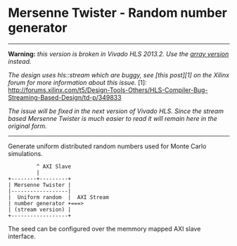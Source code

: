 Mersenne Twister - Random number generator
==========================================

---

**Warning:** *this version is broken in Vivado HLS 2013.2.*
*Use the [array version](../mersenne_twister_array) instead.*

*The design uses hls::stream which are buggy, see [this post][1]*
*on the Xilinx forum for more information about this issue.*
[1]: http://forums.xilinx.com/t5/Design-Tools-Others/HLS-Compiler-Bug-Streaming-Based-Design/td-p/349833

*The issue will be fixed in the next version of Vivado HLS.*
*Since the stream based Mersenne Twister is much easier to read*
*it will remain here in the original form.*

---

Generate uniform distributed random numbers used for Monte Carlo simulations.


```
         ^ AXI Slave
         |         
+--------+---------+
| Mersenne Twister |
|------------------|
|  Uniform random  |  AXI Stream
| number generator +===>
| (stream version) |
+------------------+
```

The seed can be configured over the memmory mapped AXI slave interface.
